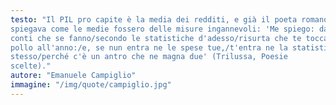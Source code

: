 ```yaml
---
testo: "Il PIL pro capite è la media dei redditi, e già il poeta romano Trilussa
spiegava come le medie fossero delle misure ingannevoli: 'Me spiego: da li
conti che se fanno/secondo le statistiche d'adesso/risurta che te tocca un
pollo all'anno:/e, se nun entra ne le spese tue,/t'entra ne la statistica lo
stesso/perché c'è un antro che ne magna due' (Trilussa, Poesie
scelte)."
autore: "Emanuele Campiglio"
immagine: "/img/quote/campiglio.jpg"
---
```

